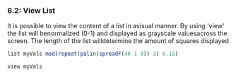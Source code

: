 
### 6.2: View List

It is possible to view the content of a list in avisual manner. By using 'view' the list will benormalized (0-1) and displayed as grayscale valuesacross the screen. The length of the list willdetermine the amount of squares displayed

```js
list myVals mod(repeat(palin(spreadF(46 1 0)) 3) 0.15)

view myVals

```
